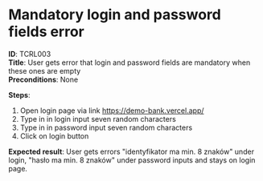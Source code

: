 # Mandatory login and password fields error

**ID**: TCRL003  
**Title**: User gets error that login and password fields are mandatory when these ones are empty  
**Preconditions**: None

**Steps**:

1. Open login page via link https://demo-bank.vercel.app/
2. Type in in login input seven random characters
3. Type in in password input seven random
   characters
4. Click on login button

**Expected result**: User gets errors "identyfikator ma min. 8 znaków" under login, "hasło ma min. 8 znaków" under password inputs and stays on login page.

